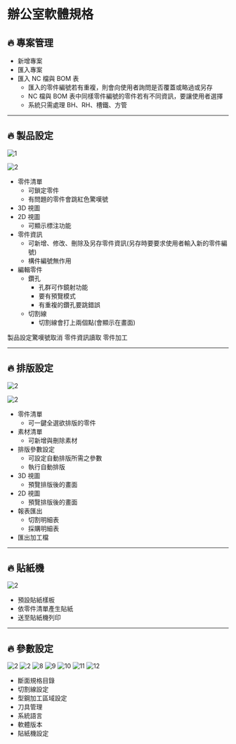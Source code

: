 # 辦公室軟體規格

## 🔥 專案管理

- 新增專案
- 匯入專案
- 匯入 NC 檔與 BOM 表
  - 匯入的零件編號若有重複，則會向使用者詢問是否覆蓋或略過或另存
  - NC 檔與 BOM 表中同樣零件編號的零件若有不同資訊，要讓使用者選擇
  - 系統只需處理 BH、RH、槽鐵、方管

---

## 🔥 製品設定

![1](./images/1.jpg)

![2](./images/2.jpg)

- 零件清單
  - 可鎖定零件
  - 有問題的零件會跳紅色驚嘆號
- 3D 視圖
- 2D 視圖
  - 可顯示標注功能
- 零件資訊
  - 可新增、修改、刪除及另存零件資訊(另存時要要求使用者輸入新的零件編號)
  - 構件編號無作用
- 編輯零件
  - 鑽孔
    - 孔群可作鏡射功能
    - 要有預覽模式
    - 有重複的鑽孔要跳錯誤
  - 切割線
    - 切割線會打上兩個點(會顯示在畫面)

製品設定驚嘆號取消
零件資訊讀取
零件加工

---

## 🔥 排版設定

![2](./images/3.jpg)

![2](./images/4.jpg)

- 零件清單
  - 可一鍵全選欲排版的零件
- 素材清單
  - 可新增與刪除素材
- 排版參數設定
  - 可設定自動排版所需之參數
  - 執行自動排版
- 3D 視圖
  - 預覽排版後的畫面
- 2D 視圖
  - 預覽排版後的畫面
- 報表匯出
  - 切割明細表
  - 採購明細表
- 匯出加工檔

---

## 🔥 貼紙機

![2](./images/5.jpg)

- 預設貼紙樣板
- 依零件清單產生貼紙
- 送至貼紙機列印

---

## 🔥 參數設定

![2](./images/6.jpg)
![2](./images/7.jpg)
![8](./images/8.參數設定-型鋼加工區域設定-E01.jpeg)
![9](./images/9.參數設定-刀具管理-E01.jpeg)
![10](./images/10.參數設定-系統語言-E01.jpeg)
![11](./images/11.jpg)
![12](./images/12.參數設定-貼紙機設定-E01.jpeg)

- 斷面規格目錄
- 切割線設定
- 型鋼加工區域設定
- 刀具管理
- 系統語言
- 軟體版本
- 貼紙機設定
